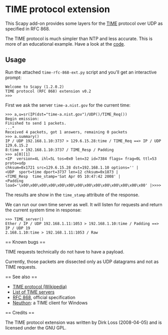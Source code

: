 TIME protocol extension
=======================

This Scapy add-on provides some layers for the
[TIME](http://en.wikipedia.org/wiki/TIME_protocol) protocol over UDP
as specified in RFC 868.

The TIME protocol is much simpler than NTP and less accurate. This is
more of an educational example. Have a look at the
[code](../../attachments/Code/TimeProtocol/time-rfc868-ext.py).

Usage
-----

Run the attached `time-rfc-868-ext.py` script and you'll get an
interactive prompt:

```
Welcome to Scapy (1.2.0.2)
TIME protocol (RFC 868) extension v0.2
>>>
```

First we ask the server `time-a.nist.gov` for the current time:

```
>>> a,u=sr(IP(dst="time-a.nist.gov")/UDP()/TIME_Req())
Begin emission:
Finished to send 1 packets.
...*
Received 4 packets, got 1 answers, remaining 0 packets
>>> a.summary()
IP / UDP 192.168.1.10:3737 > 129.6.15.28:time / TIME_Req ==> IP / UDP 129.6.15.2
8:time > 192.168.1.10:3737 / TIME_Resp / Padding
>>> a[0][1]
<IP  version=4L ihl=5L tos=0x0 len=32 id=7384 flags= frag=0L ttl=53 proto=udp 
chksum=0x1721 src=129.6.15.28 dst=192.168.1.10 options='' |
<UDP  sport=time dport=3737 len=12 chksum=0x1873 |
<TIME_Resp  time_stamp='Sat Apr 05 10:47:42 2008' |
<Padding  load='\x00\x00\x00\x00\x00\x00\x00\x00\x00\x00\x00\x00\x00\x00' |>>>>
```

The results are show in the `time_stamp` attribute of the response.

We can run our own time server as well. It will listen for requests
and return the current system time in response:

```
>>> TIME_server()
Ether / IP / UDP 192.168.1.11:1053 > 192.168.1.10:time / Padding ==> IP / UDP 19
2.168.1.10:time > 192.168.1.11:1053 / Raw
```

== Known bugs ==

TIME requests technically do not have to have a payload. 

Currently, those packets are dissected only as UDP datagrams and not
as TIME requests.

== See also ==

 * [TIME protocol (Wikipedia)](http://en.wikipedia.org/wiki/TIME_protocol)
 * [List of TIME servers](http://tf.nist.gov/tf-cgi/servers.cgi)
 * [RFC 868](http://www.faqs.org/rfcs/rfc2328.html), official specification
 * [Neuthon](http://keir.net/neutron.html): a TIME client for Windows

== Credits ==

The TIME protocol extension was written by Dirk Loss (2008-04-05) and
is licensed under the GNU GPL.
